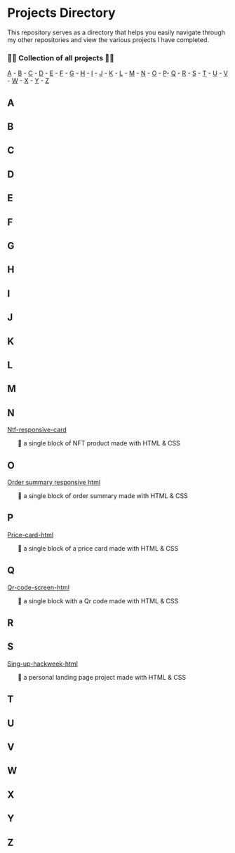 # Projects Directory
This repository serves as a directory that helps you easily navigate through my other repositories and view the various projects I have completed.



### 👨‍💻 Collection of all projects 👨‍💻
[A](#a) - [B](#b) - [C](#c) - [D](#d) - [E](#e) - [F](#f) - [G](#g) - [H](#h) - [I](#i) - [J](#j) - [K](#k) - [L](#l) - [M](#m) - [N](#n) - [O](#o) - [P](#p)- [Q](#q) - [R](#r) - [S](#s) - [T](#t) - [U](#u) - [V](#v) - [W](#w) - [X](#x) - [Y](#y) - [Z](#z)

## A <a id="a"></a>
## B <a id="b"></a>
## C <a id="c"></a>
## D <a id="d"></a>
## E <a id="e"></a>
## F <a id="f"></a>
## G <a id="g"></a>
## H <a id="h"></a>
## I <a id="i"></a>
## J <a id="j"></a>
## K <a id="k"></a>
## L <a id="l"></a>
## M <a id="m"></a>

## N <a id="n"></a>
<a href="https://github.com/KevenGonCabral/Ntf-responsive-card"> Ntf-responsive-card</a>
<ol>🔷 a single block of NFT product made with HTML & CSS </ol>

## O <a id="o"></a>
<a href="https://github.com/KevenGonCabral/Order-summary-responsive-html"> Order summary responsive html</a>
<ol>🔷 a single block of order summary made with HTML & CSS </ol>

## P <a id="p"></a>
<a href="https://github.com/KevenGonCabral/Price-card-html"> Price-card-html
</a>
<ol> 🔷 a single block of a price card made with HTML & CSS </ol>

## Q <a id="q"></a>
<a href="https://github.com/KevenGonCabral/Qr-code-screen-html"> Qr-code-screen-html</a>
<ol>🔷  a single block with a Qr code made with HTML & CSS</ol>

## R <a id="r"></a>

## S <a id="s"></a>
<a href="https://github.com/KevenGonCabral/Sing-up-hackweek-html"> Sing-up-hackweek-html</a>
<ol>🔷 a personal landing page project made with HTML & CSS </ol>

## T <a id="t"></a>
## U <a id="u"></a>
## V <a id="v"></a>
## W <a id="w"></a>
## X <a id="x"></a>
## Y <a id="y"></a>
## Z <a id="z"></a>
